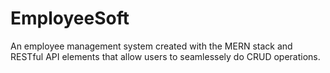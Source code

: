 # EmployeeSoft
An employee management system created with the MERN stack and RESTful API elements that allow users to seamlessely do CRUD operations. 


